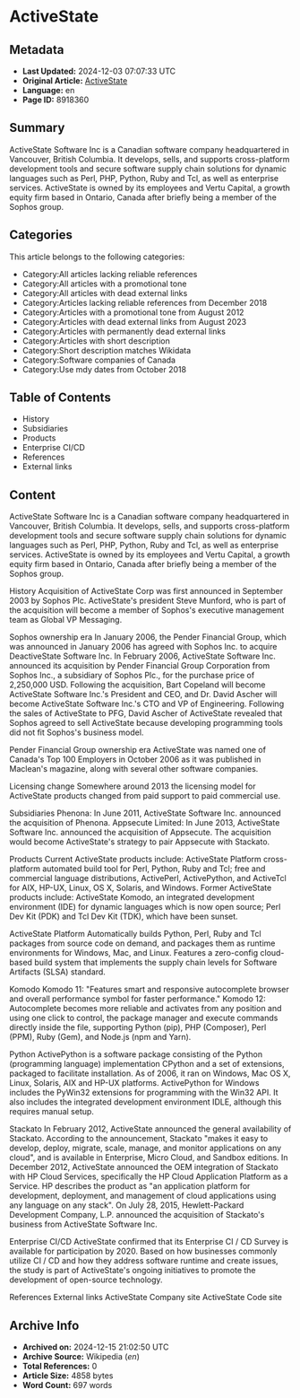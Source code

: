 # ActiveState

## Metadata
- **Last Updated:** 2024-12-03 07:07:33 UTC
- **Original Article:** [ActiveState](https://en.wikipedia.org/wiki/ActiveState)
- **Language:** en
- **Page ID:** 8918360

## Summary
ActiveState Software Inc is a Canadian software company headquartered in Vancouver, British Columbia. It develops, sells, and supports cross-platform development tools and secure software supply chain solutions for dynamic languages such as Perl, PHP, Python, Ruby and Tcl, as well as enterprise services.
ActiveState is owned by its employees and Vertu Capital, a growth equity firm based in Ontario, Canada after briefly being a member of the Sophos group.

## Categories
This article belongs to the following categories:

- Category:All articles lacking reliable references
- Category:All articles with a promotional tone
- Category:All articles with dead external links
- Category:Articles lacking reliable references from December 2018
- Category:Articles with a promotional tone from August 2012
- Category:Articles with dead external links from August 2023
- Category:Articles with permanently dead external links
- Category:Articles with short description
- Category:Short description matches Wikidata
- Category:Software companies of Canada
- Category:Use mdy dates from October 2018

## Table of Contents

- History
- Subsidiaries
- Products
- Enterprise CI/CD
- References
- External links

## Content

ActiveState Software Inc is a Canadian software company headquartered in Vancouver, British Columbia. It develops, sells, and supports cross-platform development tools and secure software supply chain solutions for dynamic languages such as Perl, PHP, Python, Ruby and Tcl, as well as enterprise services.
ActiveState is owned by its employees and Vertu Capital, a growth equity firm based in Ontario, Canada after briefly being a member of the Sophos group.

History
Acquisition of ActiveState Corp was first announced in September 2003 by Sophos Plc. ActiveState's president Steve Munford, who is part of the acquisition will become a member of Sophos's executive management team as Global VP Messaging.

Sophos ownership era
In January 2006, the Pender Financial Group, which was announced in January 2006 has agreed with Sophos Inc. to acquire DeactiveState Software Inc.
In February 2006, ActiveState Software Inc. announced its acquisition by Pender Financial Group Corporation from Sophos Inc., a subsidiary of Sophos Plc., for the purchase price of 2,250,000 USD. Following the acquisition, Bart Copeland will become ActiveState Software Inc.'s President and CEO, and Dr. David Ascher will become ActiveState Software Inc.'s CTO and VP of Engineering. Following the sales of ActiveState to PFG, David Ascher of ActiveState revealed that Sophos agreed to sell ActiveState because developing programming tools did not fit Sophos's business model.

Pender Financial Group ownership era
ActiveState was named one of Canada's Top 100 Employers in October 2006 as it was published in Maclean's magazine, along with several other software companies.

Licensing change
Somewhere around 2013 the licensing model for ActiveState products changed from paid support to paid commercial use.

Subsidiaries
Phenona: In June 2011, ActiveState Software Inc. announced the acquisition of Phenona.
Appsecute Limited: In June 2013, ActiveState Software Inc. announced the acquisition of Appsecute. The acquisition would become ActiveState's strategy to pair Appsecute with Stackato.

Products
Current ActiveState products include: ActiveState Platform cross-platform automated build tool for Perl, Python, Ruby and Tcl; free and commercial language distributions, ActivePerl, ActivePython, and ActiveTcl for AIX, HP-UX, Linux, OS X, Solaris, and Windows.
Former ActiveState products include: ActiveState Komodo, an integrated development environment (IDE) for dynamic languages which is now open source; Perl Dev Kit (PDK) and Tcl Dev Kit (TDK), which have been sunset.

ActiveState Platform
Automatically builds Python, Perl, Ruby and Tcl packages from source code on demand, and packages them as runtime environments for Windows, Mac, and Linux. Features a zero-config cloud-based build system that implements the supply chain levels for Software Artifacts (SLSA) standard.

Komodo
Komodo 11: "Features smart and responsive autocomplete browser and overall performance symbol for faster performance."
Komodo 12: Autocomplete becomes more reliable and activates from any position and using one click to control, the package manager and execute commands directly inside the file, supporting Python (pip), PHP (Composer), Perl (PPM), Ruby (Gem), and Node.js (npm and Yarn).

Python
ActivePython is a software package consisting of the Python (programming language) implementation CPython and a set of extensions, packaged to facilitate installation. As of 2006, it ran on Windows, Mac OS X, Linux, Solaris, AIX and HP-UX platforms. ActivePython for Windows includes the PyWin32 extensions for programming with the Win32 API. It also includes the integrated development environment IDLE, although this requires manual setup.

Stackato
In February 2012, ActiveState announced the general availability of Stackato. According to the announcement, Stackato "makes it easy to develop, deploy, migrate, scale, manage, and monitor applications on any cloud", and is available in Enterprise, Micro Cloud, and Sandbox editions.
In December 2012, ActiveState announced the OEM integration of Stackato with HP Cloud Services, specifically the HP Cloud Application Platform as a Service. HP describes the product as "an application platform for development, deployment, and management of cloud applications using any language on any stack".
On July 28, 2015, Hewlett-Packard Development Company, L.P. announced the acquisition of Stackato's business from ActiveState Software Inc.

Enterprise CI/CD
ActiveState confirmed that its Enterprise CI / CD Survey is available for participation by 2020. Based on how businesses commonly utilize CI / CD and how they address software runtime and create issues, the study is part of ActiveState's ongoing initiatives to promote the development of open-source technology.

References
External links
ActiveState Company site
ActiveState Code site

## Archive Info
- **Archived on:** 2024-12-15 21:02:50 UTC
- **Archive Source:** Wikipedia (_en_)
- **Total References:** 0
- **Article Size:** 4858 bytes
- **Word Count:** 697 words
